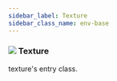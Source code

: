```yaml
---
sidebar_label: Texture
sidebar_class_name: env-base
---
```


### ![](/img/wiki/base.png) Texture
texture's entry class.<br/>

